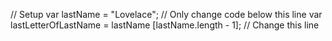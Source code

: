 // Setup
var lastName = "Lovelace";
// Only change code below this line
var lastLetterOfLastName = lastName [lastName.length - 1]; // Change this line
